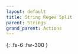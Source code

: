 ```yaml
---
layout: default
title: String Regex Split
parent: Strings
grand_parent: Actions
---
```

{: .fs-6 .fw-300 }
